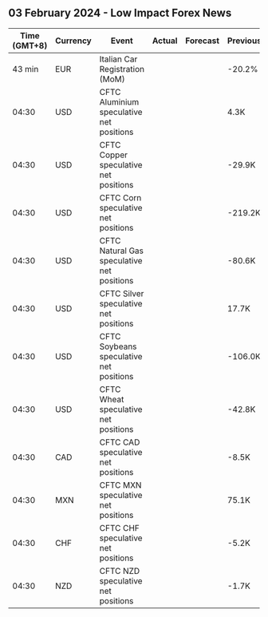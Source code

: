 ## 03 February 2024 - Low Impact Forex News

| Time (GMT+8) | Currency | Event | Actual | Forecast | Previous |
|------|----------|-------|--------|----------|----------|
| 43 min | EUR | Italian Car Registration (MoM) |  |  | -20.2% |
| 04:30 | USD | CFTC Aluminium speculative net positions |  |  | 4.3K |
| 04:30 | USD | CFTC Copper speculative net positions |  |  | -29.9K |
| 04:30 | USD | CFTC Corn speculative net positions |  |  | -219.2K |
| 04:30 | USD | CFTC Natural Gas speculative net positions |  |  | -80.6K |
| 04:30 | USD | CFTC Silver speculative net positions |  |  | 17.7K |
| 04:30 | USD | CFTC Soybeans speculative net positions |  |  | -106.0K |
| 04:30 | USD | CFTC Wheat speculative net positions |  |  | -42.8K |
| 04:30 | CAD | CFTC CAD speculative net positions |  |  | -8.5K |
| 04:30 | MXN | CFTC MXN speculative net positions |  |  | 75.1K |
| 04:30 | CHF | CFTC CHF speculative net positions |  |  | -5.2K |
| 04:30 | NZD | CFTC NZD speculative net positions |  |  | -1.7K |
